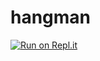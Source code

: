 # hangman

[![Run on Repl.it](https://repl.it/badge/github/NickDiPreta/hangman)](https://repl.it/github/NickDiPreta/hangman)